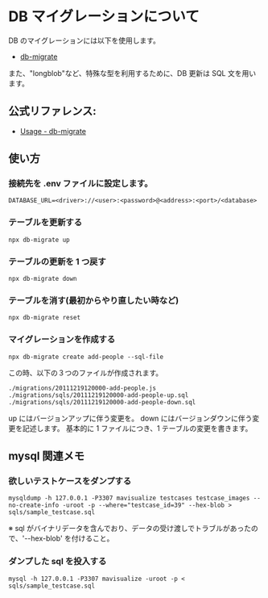 # DB マイグレーションについて

DB のマイグレーションには以下を使用します。

- [db-migrate](https://www.npmjs.com/package/db-migrate)

また、"longblob"など、特殊な型を利用するために、DB 更新は SQL 文を用います。

## 公式リファレンス:

- [Usage - db-migrate](https://db-migrate.readthedocs.io/en/latest/Getting%20Started/usage/)

## 使い方

### 接続先を .env ファイルに設定します。

```
DATABASE_URL=<driver>://<user>:<password>@<address>:<port>/<database>
```

### テーブルを更新する

```
npx db-migrate up
```

### テーブルの更新を 1 つ戻す

```
npx db-migrate down
```

### テーブルを消す(最初からやり直したい時など)

```
npx db-migrate reset
```

### マイグレーションを作成する

```
npx db-migrate create add-people --sql-file
```

この時、以下の３つのファイルが作成されます。

```
./migrations/20111219120000-add-people.js
./migrations/sqls/20111219120000-add-people-up.sql
./migrations/sqls/20111219120000-add-people-down.sql
```

up にはバージョンアップに伴う変更を。
down にはバージョンダウンに伴う変更を記述します。
基本的に 1 ファイルにつき、1 テーブルの変更を書きます。

## mysql 関連メモ

### 欲しいテストケースをダンプする

```
mysqldump -h 127.0.0.1 -P3307 mavisualize testcases testcase_images --no-create-info -uroot -p --where="testcase_id=39" --hex-blob > sqls/sample_testcase.sql
```

※ sql がバイナリデータを含んでおり、データの受け渡しでトラブルがあったので、'--hex-blob' を付けること。

### ダンプした sql を投入する

```
mysql -h 127.0.0.1 -P3307 mavisualize -uroot -p < sqls/sample_testcase.sql
```

